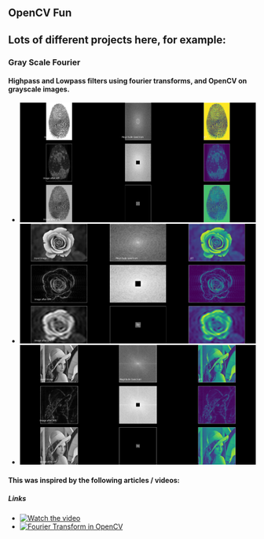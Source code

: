 ## OpenCV Fun

## Lots of different projects here, for example:
### Gray Scale Fourier
#### Highpass and Lowpass filters using fourier transforms, and OpenCV on grayscale images.
- ![Preview-Screens](https://github.com/CobraCoral/opencv_fun/blob/master/pics/results/fingerprint_highlow.png)
- ![Preview-Screens](https://github.com/CobraCoral/opencv_fun/blob/master/pics/results/flower_highlow.png)
- ![Preview-Screens](https://github.com/CobraCoral/opencv_fun/blob/master/pics/results/lady_highlow.png)

#### This was inspired by the following articles / videos:
##### Links
- [![Watch the video](https://img.youtube.com/vi/fRjFwTbJfes/hqdefault.jpg)](https://www.youtube.com/watch?v=fRjFwTbJfes)
- [![Fourier Transform in OpenCV](<img src="https://github.com/CobraCoral/opencv_fun/blob/master/pics/thumbnails/fourier_transform_thumbnail.png" width="50%" height="50%">)](https://opencv-python-tutroals.readthedocs.io/en/latest/py_tutorials/py_imgproc/py_transforms/py_fourier_transform/py_fourier_transform.html)
